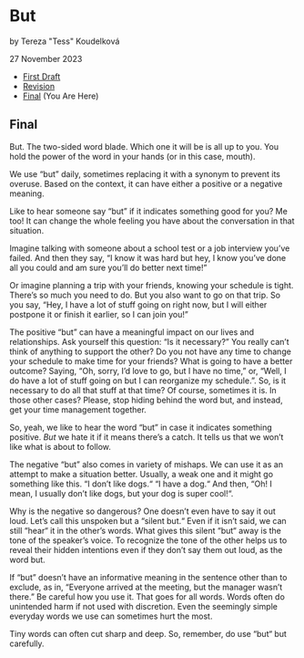 # But

by Tereza "Tess" Koudelková

27 November 2023

- [First Draft](first-draft.md) 
- [Revision](revision.md)
- [Final](index.md) (You Are Here)

## Final

But. The two-sided word blade. Which one it will be is all up to you. You hold the power of the word in your hands (or in this case, mouth).

We use “but” daily, sometimes replacing it with a synonym to prevent its overuse. Based on the context, it can have either a positive or a negative meaning.

Like to hear someone say “but” if it indicates something good for you? Me too! It can change the whole feeling you have about the conversation in that situation.

Imagine talking with someone about a school test or a job interview you’ve failed. And then they say, “I know it was hard but hey, I know you’ve done all you could and am sure you’ll do better next time!”

Or imagine planning a trip with your friends, knowing your schedule is tight. There’s so much you need to do. But you also want to go on that trip. So you say, “Hey, I have a lot of stuff going on right now, but I will either postpone it or finish it earlier, so I can join you!”

The positive “but” can have a meaningful impact on our lives and relationships. Ask yourself this question: “Is it necessary?” You really can’t think of anything to support the other? Do you not have any time to change your schedule to make time for your friends? What is going to have a better outcome? Saying, “Oh, sorry, I’d love to go, but I have no time,” or, “Well, I do have a lot of stuff going on but I can reorganize my schedule.”. So, is it necessary to do all that stuff at that time? Of course, sometimes it is. In those other cases? Please, stop hiding behind the word but, and instead, get your time management together.

So, yeah, we like to hear the word “but” in case it indicates something positive. *But* we hate it if it means there’s a catch. It tells us that we won’t like what is about to follow.

The negative “but” also comes in variety of mishaps. We can use it as an attempt to make a situation better. Usually, a weak one and it might go something like this. “I don’t like dogs.“ “I have a dog.“ And then, “Oh! I mean, I usually don’t like dogs, but your dog is super cool!“.

Why is the negative so dangerous? One doesn’t even have to say it out loud. Let’s call this unspoken but a “silent but.“ Even if it isn’t said, we can still “hear“ it in the other’s words. What gives this silent “but“ away is the tone of the speaker’s voice. To recognize the tone of the other helps us to reveal their hidden intentions even if they don’t say them out loud, as the word but.

If “but” doesn’t have an informative meaning in the sentence other than to exclude, as in, “Everyone arrived at the meeting, but the manager wasn’t there.” Be careful how you use it. That goes for all words. Words often do unintended harm if not used with discretion. Even the seemingly simple everyday words we use can sometimes hurt the most.

Tiny words can often cut sharp and deep. So, remember, do use “but“ but carefully.
